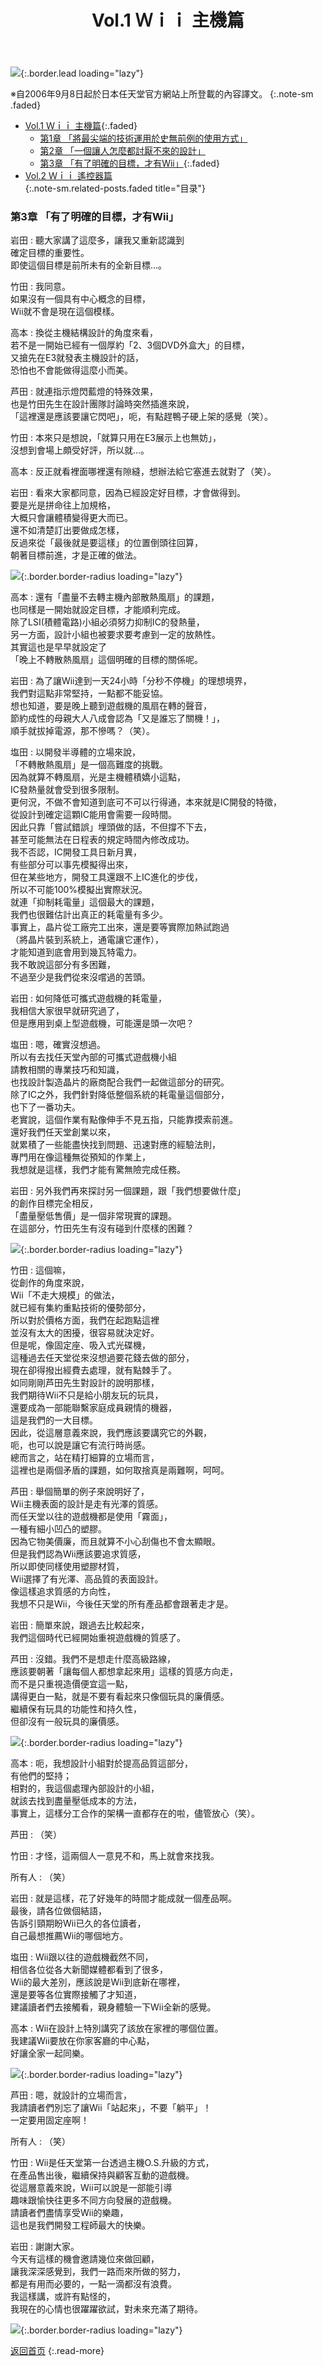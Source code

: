 ﻿---
layout: page
title: Vol.1 Ｗｉｉ 主機篇
description: >
  简介
hide_description: true
---

![](/others/interviews/cht-hk/wii/hardware/vol1/img/wii_interview_vol1_title.jpg){:.border.lead loading="lazy"}

※自2006年9月8日起於日本任天堂官方網站上所登載的內容譯文。
{:.note-sm .faded}

* [Vol.1 Ｗｉｉ 主機篇](javascript:void(0)){:.faded}<br>
  * [第1章 「將最尖端的技術運用於史無前例的使用方式」](3.md)<br>
  * [第2章 「一個讓人怎麼都討厭不來的設計」](2.md)<br>
  * [第3章 「有了明確的目標，才有Wii」](javascript:void(0)){:.faded}
* [Vol.2 Ｗｉｉ 遙控器篇](../../vol2/1/)<br>
{:.note-sm.related-posts.faded title="目录"}

### 第3章 「有了明確的目標，才有Wii」

岩田
: 聽大家講了這麼多，讓我又重新認識到<br>確定目標的重要性。<br>即使這個目標是前所未有的全新目標…。

竹田
: 我同意。<br>如果沒有一個具有中心概念的目標，<br>Wii就不會是現在這個模樣。

高本
: 換從主機結構設計的角度來看，<br>若不是一開始已經有一個厚約「2、3個DVD外盒大」的目標，<br>又搶先在E3就發表主機設計的話，<br>恐怕也不會能做得這麼小而美。

芦田
: 就連指示燈閃藍燈的特殊效果，<br>也是竹田先生在設計團隊討論時突然插進來說，<br>「這裡還是應該要讓它閃吧」，呃，有點趕鴨子硬上架的感覺（笑）。

竹田
: 本來只是想說，「就算只用在E3展示上也無妨」，<br>沒想到會場上頗受好評，所以就…。

高本
:  反正就看裡面哪裡還有隙縫，想辦法給它塞進去就對了（笑）。 

岩田
: 看來大家都同意，因為已經設定好目標，才會做得到。<br>要是光是拼命往上加規格，<br>大概只會讓體積變得更大而已。<br>還不如清楚訂出要做成怎樣，<br>反過來從「最後就是要這樣」的位置倒頭往回算，<br>朝著目標前進，才是正確的做法。

![](/others/interviews/cht-hk/wii/hardware/vol1/img/p10.jpg){:.border.border-radius loading="lazy"}

高本
: 還有「盡量不去轉主機內部散熱風扇」的課題，<br>也同樣是一開始就設定目標，才能順利完成。<br>除了LSI(積體電路)小組必須努力抑制IC的發熱量，<br>另一方面，設計小組也被要求要考慮到一定的放熱性。<br>其實這也是早早就設定了<br>「晚上不轉散熱風扇」這個明確的目標的關係呢。

岩田
: 為了讓Wii達到一天24小時「分秒不停機」的理想境界，<br>我們對這點非常堅持，一點都不能妥協。<br>想也知道，要是晚上聽到遊戲機的風扇在轉的聲音，<br>節約成性的母親大人八成會認為「又是誰忘了關機！」，<br>順手就拔掉電源，那不慘嗎？（笑）。

塩田
: 以開發半導體的立場來說，<br>「不轉散熱風扇」是一個高難度的挑戰。<br>因為就算不轉風扇，光是主機體積嬌小這點，<br>IC發熱量就會受到很多限制。<br>更何況，不做不會知道到底可不可以行得通，本來就是IC開發的特徵，<br>從設計到確定這顆IC能用會需要一段時間。<br>因此只靠「嘗試錯誤」埋頭做的話，不但撐不下去，<br>甚至可能無法在日程表的規定時間內修改成功。<br>我不否認，IC開發工具日新月異，<br>有些部分可以事先模擬得出來，<br>但在某些地方，開發工具還跟不上IC進化的步伐，<br>所以不可能100%模擬出實際狀況。<br>就連「抑制耗電量」這個最大的課題，<br>我們也很難估計出真正的耗電量有多少。<br>事實上，晶片從工廠完工出來，還是要等實際加熱試跑過<br>（將晶片裝到系統上，通電讓它運作），<br>才能知道到底會用到幾瓦特電力。<br>我不敢說這部分有多困難，<br>不過至少是我們從來沒嚐過的苦頭。

岩田
: 如何降低可攜式遊戲機的耗電量，<br>我相信大家很早就研究過了，<br>但是應用到桌上型遊戲機，可能還是頭一次吧？

塩田
: 嗯，確實沒想過。<br>所以有去找任天堂內部的可攜式遊戲機小組<br>請教相關的專業技巧和知識，<br>也找設計製造晶片的廠商配合我們一起做這部分的研究。<br>除了IC之外，我們針對降低整個系統的耗電量這個部分，<br>也下了一番功夫。<br>老實說，這個作業有點像伸手不見五指，只能靠摸索前進。<br>還好我們任天堂創業以來，<br>就累積了一些能盡快找到問題、迅速對應的經驗法則，<br>專門用在像這種無從預知的作業上，<br>我想就是這樣，我們才能有驚無險完成任務。

岩田
: 另外我們再來探討另一個課題，跟「我們想要做什麼」<br>的創作目標完全相反，<br>「盡量壓低售價」是一個非常現實的課題。<br>在這部分，竹田先生有沒有碰到什麼樣的困難？

![](/others/interviews/cht-hk/wii/hardware/vol1/img/p11.jpg){:.border.border-radius loading="lazy"}

竹田
: 這個嘛，<br>從創作的角度來說，<br>Wii「不走大規模」的做法，<br>就已經有集約重點技術的優勢部分，<br>所以對於價格方面，我們在起跑點這裡<br>並沒有太大的困擾，很容易就決定好。<br>但是呢，像固定座、吸入式光碟機，<br>這種過去任天堂從來沒想過要花錢去做的部分，<br>現在卻得撥出經費去處理，就有點棘手了。<br>如同剛剛芦田先生對設計的說明那樣，<br>我們期待Wii不只是給小朋友玩的玩具，<br>還要成為一部能聯繫家庭成員親情的機器，<br>這是我們的一大目標。<br>因此，從這層意義來說，我們應該要講究它的外觀，<br>呃，也可以說是讓它有流行時尚感。<br>總而言之，站在精打細算的立場而言，<br>這裡也是兩個矛盾的課題，如何取捨真是兩難啊，呵呵。

芦田
: 舉個簡單的例子來說明好了，<br>Wii主機表面的設計是走有光澤的質感。<br>而任天堂以往的遊戲機都是使用「霧面」，<br>一種有細小凹凸的塑膠。<br>因為它物美價廉，而且就算不小心刮傷也不會太顯眼。<br>但是我們認為Wii應該要追求質感，<br>所以即使同樣使用塑膠材質，<br>Wii選擇了有光澤、高品質的表面設計。<br>像這樣追求質感的方向性，<br>我想不只是Wii，今後任天堂的所有產品都會跟著走才是。

岩田
: 簡單來說，跟過去比較起來，<br>我們這個時代已經開始重視遊戲機的質感了。

芦田
: 沒錯。我們不是想走什麼高級路線，<br>應該要朝著「讓每個人都想拿起來用」這樣的質感方向走，<br>而不是只重視造價便宜這一點，<br>講得更白一點，就是不要有看起來只像個玩具的廉價感。<br>繼續保有玩具的功能性和持久性，<br>但卻沒有一般玩具的廉價感。

![](/others/interviews/cht-hk/wii/hardware/vol1/img/p12.jpg){:.border.border-radius loading="lazy"}

高本
: 呃，我想設計小組對於提高品質這部分，<br>有他們的堅持；<br>相對的，我這個處理內部設計的小組，<br>就該去找到盡量壓低成本的方法，<br>事實上，這樣分工合作的架構一直都存在的啦，儘管放心（笑）。

芦田
: （笑）

竹田
: 才怪，這兩個人一意見不和，馬上就會來找我。

所有人
: （笑）

岩田
: 就是這樣，花了好幾年的時間才能成就一個產品啊。<br>最後，請各位做個結語，<br>告訴引頸期盼Wii已久的各位讀者，<br>自己最想推薦Wii的哪個地方。

塩田
: Wii跟以往的遊戲機截然不同，<br>相信各位從各大新聞媒體都看到了很多，<br>Wii的最大差別，應該說是Wii到底新在哪裡，<br>還是要等各位實際接觸了才知道，<br>建議讀者們去接觸看，親身體驗一下Wii全新的感覺。

高本
: Wii在設計上特別講究了該放在家裡的哪個位置。<br>我建議Wii要放在你家客廳的中心點，<br>好讓全家一起同樂。

![](/others/interviews/cht-hk/wii/hardware/vol1/img/p14.jpg){:.border.border-radius loading="lazy"}

芦田
: 嗯，就設計的立場而言，<br>我請讀者們別忘了讓Wii「站起來」，不要「躺平」！<br>一定要用固定座啊！

所有人
:  （笑） 

竹田
: Wii是任天堂第一台透過主機O.S.升級的方式，<br>在產品售出後，繼續保持與顧客互動的遊戲機。<br>從這層意義來說，Wii可以說是一部能引導<br>趣味跟愉快往更多不同方向發展的遊戲機。<br>請讀者們盡情享受Wii的樂趣，<br>這也是我們開發工程師最大的快樂。

岩田
: 謝謝大家。<br>今天有這樣的機會邀請幾位來做回顧，<br>讓我深深感覺到，我們一路而來所做的努力，<br>都是有用而必要的，一點一滴都沒有浪費。<br>我這樣講，或許有點怪的，<br>我現在的心情也很躍躍欲試，對未來充滿了期待。

![](/others/interviews/cht-hk/wii/hardware/vol1/img/p13.jpg){:.border.border-radius loading="lazy"}

[返回首页](../../../../../)
{:.read-more}
